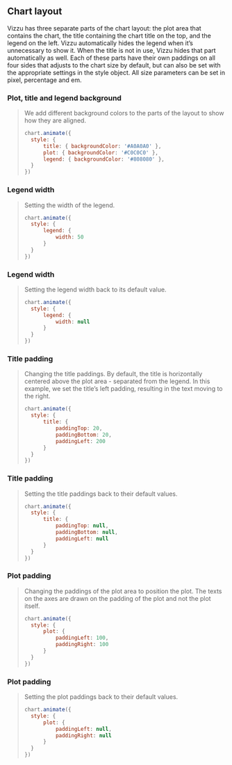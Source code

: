 ## Chart layout

Vizzu has three separate parts of the chart layout: the plot area that contains 
the chart, the title containing the chart title on the top, and the legend on 
the left. Vizzu automatically hides the legend when it’s unnecessary to show it. 
When the title is not in use, Vizzu hides that part automatically as well. Each 
of these parts have their own paddings on all four sides that adjusts to the 
chart size by default, but can also be set with the appropriate settings in the 
style object. All size parameters can be set in pixel, percentage and em.

### Plot, title and legend background

> We add different background colors to the parts of the layout to show how they 
> are aligned.
> 
> ```javascript
> chart.animate({
> 	style: {
> 		title: { backgroundColor: '#A0A0A0' },
> 		plot: { backgroundColor: '#C0C0C0' },
> 		legend: { backgroundColor: '#808080' },
> 	}
> })
> ```

### Legend width

> Setting the width of the legend.
> 
> ```javascript
> chart.animate({
> 	style: {
> 		legend: {
> 			width: 50
> 		}
> 	}
> })
> ```

### Legend width 

> Setting the legend width back to its default value.
> 
> ```javascript
> chart.animate({
> 	style: {
> 		legend: {
> 			width: null
> 		}
> 	}
> })
> ```

### Title padding

> Changing the title paddings. By default, the title is horizontally centered 
> above the plot area - separated from the legend. In this example, we set the 
> title’s left padding, resulting in the text moving to the right.
> 
> ```javascript
> chart.animate({
> 	style: {
> 		title: {
> 			paddingTop: 20,
> 			paddingBottom: 20,
> 			paddingLeft: 200
> 		}
> 	}
> })
> ```

### Title padding

> Setting the title paddings back to their default values.
> 
> ```javascript
> chart.animate({
> 	style: {
> 		title: {
> 			paddingTop: null,
> 			paddingBottom: null,
> 			paddingLeft: null
> 		}
> 	}
> })
> ```

### Plot padding

> Changing the paddings of the plot area to position the plot. The texts on the 
> axes are drawn on the padding of the plot and not the plot itself.
> 
> ```javascript
> chart.animate({
> 	style: {
> 		plot: {
> 			paddingLeft: 100,
> 			paddingRight: 100
> 		}
> 	}
> })
> ```

### Plot padding

> Setting the plot paddings back to their default values.
> 
> ```javascript
> chart.animate({
> 	style: {
> 		plot: {
> 			paddingLeft: null,
> 			paddingRight: null
> 		}
> 	}
> })
> ```

